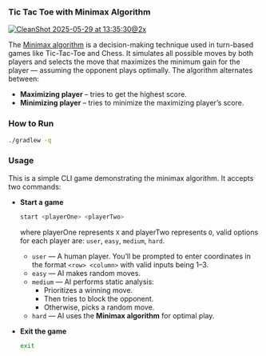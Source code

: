 ### Tic Tac Toe with Minimax Algorithm

[![CleanShot 2025-05-29 at 13:35:30@2x](https://github.com/user-attachments/assets/b52886f7-45ee-4429-9c05-bcded127c415)](https://www.youtube.com/watch?v=l-hh51ncgDI)

The [Minimax algorithm](https://www.youtube.com/watch?v=l-hh51ncgDI) is a decision-making technique used in turn-based games like Tic-Tac-Toe and Chess. It simulates all possible moves by both players and selects the move that maximizes the minimum gain for the player — assuming the opponent plays optimally. The algorithm alternates between:
- **Maximizing player** – tries to get the highest score.
- **Minimizing player** – tries to minimize the maximizing player’s score.

### How to Run

```bash
./gradlew -q
```

### Usage

This is a simple CLI game demonstrating the minimax algorithm. It accepts two commands:

- **Start a game**
  
  ```bash
  start <playerOne> <playerTwo>
  ```
  where playerOne represents `X` and playerTwo represents `O`,
  valid options for each player are: `user`, `easy`, `medium`, `hard`.

  - `user` — A human player. You’ll be prompted to enter coordinates in the format `<row> <column>` with valid inputs being 1–3.
  - `easy` — AI makes random moves.
  - `medium` — AI performs static analysis:
    - Prioritizes a winning move.
    - Then tries to block the opponent.
    - Otherwise, picks a random move.
  - `hard` — AI uses the **Minimax algorithm** for optimal play.

- **Exit the game**
  
  ```bash
  exit
  ```
